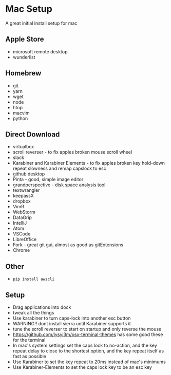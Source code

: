 # Mac Setup
A great initial install setup for mac

## Apple Store
* microsoft remote desktop
* wunderlist

## Homebrew
* git
* yarn
* wget 
* node
* htop
* macvim
* python

## Direct Download
* virtualbox
* scroll reverser - to fix apples broken mouse scroll wheel
* slack
* Karabiner and Karabiner Elements - to fix apples broken key hold-down repeat slowness and remap capslock to esc
* github desktop
* Pinta - good, simple image editor
* grandperspective - disk space analysis tool
* textwrangler
* keepassX
* dropbox
* VimR
* WebStorm
* DataGrip
* IntelliJ
* Atom
* VSCode
* LibreOffice
* Fork - great git gui, almost as good as gitExtensions
* Chrome

## Other
* `pip install awscli`


## Setup
* Drag applications into dock
* tweak all the things
* Use karabiner to turn caps-lock into another esc button
* WARNING!! dont install sierra until Karabiner supports it
* tune the scroll reverser to start on startup and only reverse the mouse
* https://github.com/lysyi3m/osx-terminal-themes has some good these for the terminal
* In mac's system settings set the caps lock to no-action, and the key repeat delay to close to the shortest option, and the key repeat itself as fast as possible
* Use Karabiner to set the key repeat to 20ms instead of mac's minimums
* Use Karabiner-Elements to set the caps lock key to be an esc key